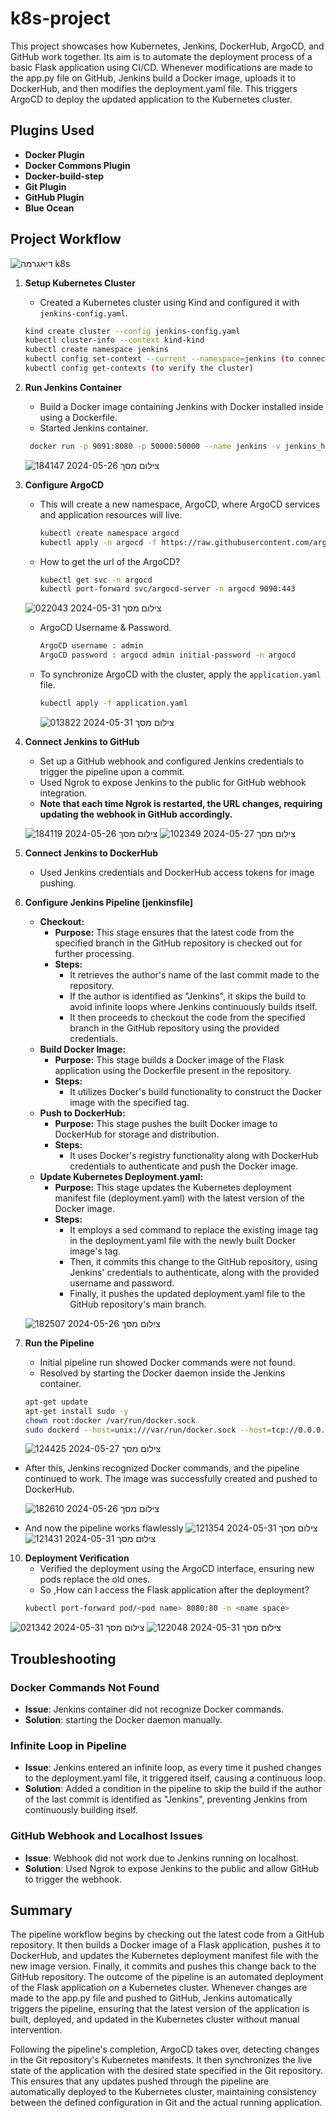 # k8s-project

This project showcases how Kubernetes, Jenkins, DockerHub, ArgoCD, and GitHub work together. Its aim is to automate the deployment process of a basic Flask application using CI/CD. Whenever modifications are made to the app.py file on GitHub, Jenkins build a Docker image, uploads it to DockerHub, and then modifies the deployment.yaml file. This triggers ArgoCD to deploy the updated application to the Kubernetes cluster.

## Plugins Used
- **Docker Plugin**
- **Docker Commons Plugin**
- **Docker-build-step**
- **Git Plugin**
- **GitHub Plugin**
- **Blue Ocean**

## Project Workflow
![_דיאגרמה k8s_](https://github.com/yahav123456/k8s_project/assets/166650066/b532c848-42e6-4163-b11b-0d039622796d)



1. **Setup Kubernetes Cluster**
    - Created a Kubernetes cluster using Kind and configured it with `jenkins-config.yaml`.

    ```sh
    kind create cluster --config jenkins-config.yaml
    kubectl cluster-info --context kind-kind
    kubectl create namespace jenkins
    kubectl config set-context --current --namespace=jenkins (to connect the namespace to the cluster)
    kubectl config get-contexts (to verify the cluster)
    ```

2. **Run Jenkins Container**
    - Build a Docker image containing Jenkins with Docker installed inside using a Dockerfile.
    - Started Jenkins container.

    ```sh
     docker run -p 9091:8080 -p 50000:50000 --name jenkins -v jenkins_home:/var/jenkins_home myappjenkins
    ```

    ![צילום מסך 2024-05-26 184147](https://github.com/yahav123456/k8s_project/assets/166650066/9fef6449-f04d-4aa2-9abe-b3a5e102584b)


3. **Configure ArgoCD**
   - This will create a new namespace, ArgoCD, where ArgoCD services and application resources will live.
     ```sh
     kubectl create namespace argocd
     kubectl apply -n argocd -f https://raw.githubusercontent.com/argoproj/argo-cd/stable/manifests/install.yaml
     ```
   - How to get the url of the ArgoCD?
     ```sh
     kubectl get svc -n argocd
     kubectl port-forward svc/argocd-server -n argocd 9090:443
     ```
    ![צילום מסך 2024-05-31 022043](https://github.com/yahav123456/k8s_project/assets/166650066/3bbd540b-934b-474f-9cf9-f5f16052dc74)
   - ArgoCD Username & Password.
     ```sh
     ArgoCD username : admin
     ArgoCD password : argocd admin initial-password -n argocd
     ```
   - To synchronize ArgoCD with the cluster, apply the `application.yaml` file.
     ```sh
     kubectl apply -f application.yaml
     ```
     
     ![צילום מסך 2024-05-31 013822](https://github.com/yahav123456/k8s_project/assets/166650066/881b5162-1a7c-4b47-8540-81a5496964b1)

4. **Connect Jenkins to GitHub**
    - Set up a GitHub webhook and configured Jenkins credentials to trigger the pipeline upon a commit.
    - Used Ngrok to expose Jenkins to the public for GitHub webhook integration.
    - **Note that each time Ngrok is restarted, the URL changes, requiring updating the webhook in GitHub accordingly.**


   ![צילום מסך 2024-05-26 184119](https://github.com/yahav123456/k8s_project/assets/166650066/839869af-ca06-41fa-8ad5-4c4bd51abd5b)
  ![צילום מסך 2024-05-27 102349](https://github.com/yahav123456/k8s_project/assets/166650066/027dbddf-224e-4da4-a1a3-31e3575da0ca)


5. **Connect Jenkins to DockerHub**
    - Used Jenkins credentials and DockerHub access tokens for image pushing.
      

6. **Configure Jenkins Pipeline [jenkinsfile]**
    - **Checkout:**
        - **Purpose:** This stage ensures that the latest code from the specified branch in the GitHub repository is checked out for further processing.
        - **Steps:**
            - It retrieves the author's name of the last commit made to the repository.
            - If the author is identified as "Jenkins", it skips the build to avoid infinite loops where Jenkins continuously builds itself.
            - It then proceeds to checkout the code from the specified branch in the GitHub repository using the provided credentials.
    - **Build Docker Image:**
        - **Purpose:** This stage builds a Docker image of the Flask application using the Dockerfile present in the repository.
        - **Steps:**
            - It utilizes Docker's build functionality to construct the Docker image with the specified tag.
    - **Push to DockerHub:**
        - **Purpose:** This stage pushes the built Docker image to DockerHub for storage and distribution.
        - **Steps:**
            - It uses Docker's registry functionality along with DockerHub credentials to authenticate and push the Docker image.
    - **Update Kubernetes Deployment.yaml:**
        - **Purpose:** This stage updates the Kubernetes deployment manifest file (deployment.yaml) with the latest version of the Docker image.
        - **Steps:**
            - It employs a sed command to replace the existing image tag in the deployment.yaml file with the newly built Docker image's tag.
            - Then, it commits this change to the GitHub repository, using Jenkins' credentials to authenticate, along with the provided username and password.
            - Finally, it pushes the updated deployment.yaml file to the GitHub repository's main branch.

   ![צילום מסך 2024-05-26 182507](https://github.com/yahav123456/k8s_project/assets/166650066/26eb8e99-6c8d-4771-ae16-a1dc9f4bb783)
    

7. **Run the Pipeline**
    - Initial pipeline run showed Docker commands were not found.
    - Resolved by starting the Docker daemon inside the Jenkins container.

    ```sh
    apt-get update
    apt-get install sudo -y
    chown root:docker /var/run/docker.sock
    sudo dockerd --host=unix:///var/run/docker.sock --host=tcp://0.0.0.0:2375 &
    ```

   ![צילום מסך 2024-05-27 124425](https://github.com/yahav123456/k8s_project/assets/166650066/6ed3c963-67b3-4e5b-bd59-9319f7c2177e)

 - After this, Jenkins recognized Docker commands, and the pipeline continued to work. The image was successfully created and pushed to DockerHub.

   ![צילום מסך 2024-05-26 182610](https://github.com/yahav123456/k8s_project/assets/166650066/f445a69e-a41d-4b92-be02-b46ef6d30dc4)
   

 - And now the pipeline works flawlessly
 ![צילום מסך 2024-05-31 121354](https://github.com/yahav123456/k8s_project/assets/166650066/4c38928a-0d17-437e-94f3-49fa72d2b6da)
![צילום מסך 2024-05-31 121431](https://github.com/yahav123456/k8s_project/assets/166650066/4a1b0625-7654-4c89-888c-f00093fc88dd)

      
10. **Deployment Verification**
    - Verified the deployment using the ArgoCD interface, ensuring new pods replace the old ones.
    - So ,How can I access the Flask application after the deployment?
    ```sh
    kubectl port-forward pod/<pod name> 8080:80 -n <name space>
    ```
![צילום מסך 2024-05-31 021342](https://github.com/yahav123456/k8s_project/assets/166650066/3fce5f8c-64be-4195-a083-e71d3998eb7f)
 ![צילום מסך 2024-05-31 122048](https://github.com/yahav123456/k8s_project/assets/166650066/3bb94e5a-07d4-4b2f-8edf-5a4157c32b8c)

## Troubleshooting

### Docker Commands Not Found
- **Issue**: Jenkins container did not recognize Docker commands.
- **Solution**: starting the Docker daemon manually.

### Infinite Loop in Pipeline
- **Issue**: Jenkins entered an infinite loop, as every time it pushed changes to the deployment.yaml file, it triggered itself, causing a continuous loop.
- **Solution**: Added a condition in the pipeline to skip the build if the author of the last commit is identified as "Jenkins", preventing Jenkins from continuously building itself.

### GitHub Webhook and Localhost Issues
- **Issue**: Webhook did not work due to Jenkins running on localhost.
- **Solution**: Used Ngrok to expose Jenkins to the public and allow GitHub to trigger the webhook.

## Summary
The pipeline workflow begins by checking out the latest code from a GitHub repository. It then builds a Docker image of a Flask application, pushes it to DockerHub, and updates the Kubernetes deployment manifest file with the new image version. Finally, it commits and pushes this change back to the GitHub repository. The outcome of the pipeline is an automated deployment of the Flask application on a Kubernetes cluster. Whenever changes are made to the app.py file and pushed to GitHub, Jenkins automatically triggers the pipeline, ensuring that the latest version of the application is built, deployed, and updated in the Kubernetes cluster without manual intervention.

Following the pipeline's completion, ArgoCD takes over, detecting changes in the Git repository's Kubernetes manifests. It then synchronizes the live state of the application with the desired state specified in the Git repository. This ensures that any updates pushed through the pipeline are automatically deployed to the Kubernetes cluster, maintaining consistency between the defined configuration in Git and the actual running application.
